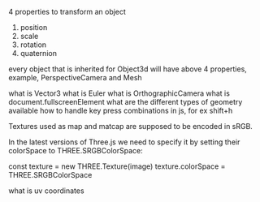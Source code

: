 4 properties to transform an object

1. position
2. scale
3. rotation
4. quaternion

every object that is inherited for Object3d will have above 4 properties, example, PerspectiveCamera and Mesh

what is Vector3
what is Euler
what is OrthographicCamera
what is document.fullscreenElement
what are the different types of geometry available
how to handle key press combinations in js, for ex shift+h

Textures used as map and matcap are supposed to be encoded in sRGB.

In the latest versions of Three.js we need to specify it by setting their colorSpace to THREE.SRGBColorSpace:

const texture = new THREE.Texture(image)
texture.colorSpace = THREE.SRGBColorSpace

what is uv coordinates
